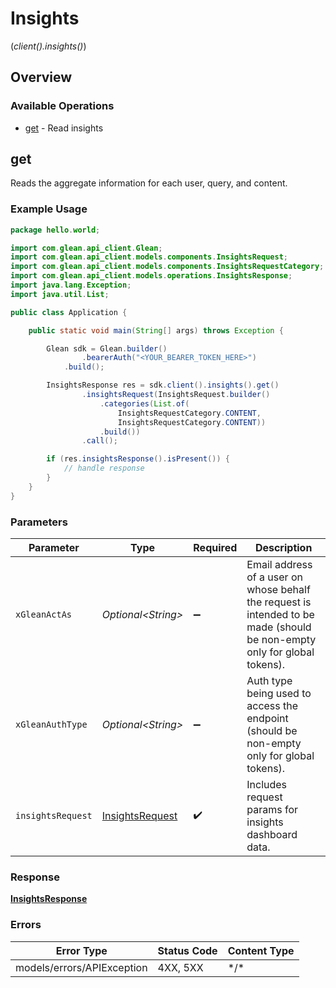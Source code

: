 # Insights
(*client().insights()*)

## Overview

### Available Operations

* [get](#get) - Read insights

## get

Reads the aggregate information for each user, query, and content.

### Example Usage

```java
package hello.world;

import com.glean.api_client.Glean;
import com.glean.api_client.models.components.InsightsRequest;
import com.glean.api_client.models.components.InsightsRequestCategory;
import com.glean.api_client.models.operations.InsightsResponse;
import java.lang.Exception;
import java.util.List;

public class Application {

    public static void main(String[] args) throws Exception {

        Glean sdk = Glean.builder()
                .bearerAuth("<YOUR_BEARER_TOKEN_HERE>")
            .build();

        InsightsResponse res = sdk.client().insights().get()
                .insightsRequest(InsightsRequest.builder()
                    .categories(List.of(
                        InsightsRequestCategory.CONTENT,
                        InsightsRequestCategory.CONTENT))
                    .build())
                .call();

        if (res.insightsResponse().isPresent()) {
            // handle response
        }
    }
}
```

### Parameters

| Parameter                                                                                                                | Type                                                                                                                     | Required                                                                                                                 | Description                                                                                                              |
| ------------------------------------------------------------------------------------------------------------------------ | ------------------------------------------------------------------------------------------------------------------------ | ------------------------------------------------------------------------------------------------------------------------ | ------------------------------------------------------------------------------------------------------------------------ |
| `xGleanActAs`                                                                                                            | *Optional\<String>*                                                                                                      | :heavy_minus_sign:                                                                                                       | Email address of a user on whose behalf the request is intended to be made (should be non-empty only for global tokens). |
| `xGleanAuthType`                                                                                                         | *Optional\<String>*                                                                                                      | :heavy_minus_sign:                                                                                                       | Auth type being used to access the endpoint (should be non-empty only for global tokens).                                |
| `insightsRequest`                                                                                                        | [InsightsRequest](../../models/components/InsightsRequest.md)                                                            | :heavy_check_mark:                                                                                                       | Includes request params for insights dashboard data.                                                                     |

### Response

**[InsightsResponse](../../models/operations/InsightsResponse.md)**

### Errors

| Error Type                 | Status Code                | Content Type               |
| -------------------------- | -------------------------- | -------------------------- |
| models/errors/APIException | 4XX, 5XX                   | \*/\*                      |